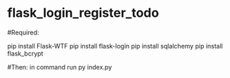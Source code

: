 # flask_login_register_todo

#Required:

   pip install Flask-WTF
   pip install flask-login
   pip install sqlalchemy
   pip install flask_bcrypt


#Then:
   in command run
     py index.py
